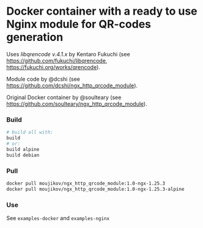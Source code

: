 # Docker container with a ready to use Nginx module for QR-codes generation

Uses *libqrencode v.4.1.x* by Kentaro Fukuchi (see https://github.com/fukuchi/libqrencode, https://fukuchi.org/works/qrencode).

Module code by @dcshi (see https://github.com/dcshi/ngx_http_qrcode_module).

Original Docker container by @soulteary (see https://github.com/soulteary/ngx_http_qrcode_module).

### Build

```bash
# build all with:
build
# or:
build alpine
build debian
```

### Pull

```bash
docker pull moujikov/ngx_http_qrcode_module:1.0-ngx-1.25.3
docker pull moujikov/ngx_http_qrcode_module:1.0-ngx-1.25.3-alpine
```

### Use

See `examples-docker` and `examples-nginx`
